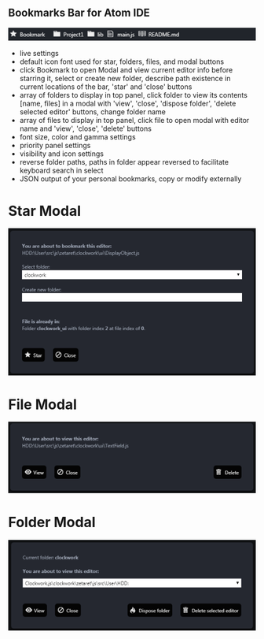 ## Bookmarks Bar for Atom IDE
[![Bookmarks Bar for Atom IDE](https://raw.githubusercontent.com/ZetaRet/atom.io-packages/master/images/bookmarks-bar-example.png)](https://atom.io/packages/bookmarks-bar)
- live settings  
- default icon font used for star, folders, files, and modal buttons  
- click Bookmark to open Modal and view current editor info before starring it, select or create new folder, describe path existence in current locations of the bar, 'star' and 'close' buttons  
- array of folders to display in top panel, click folder to view its contents [name, files] in a modal with 'view', 'close', 'dispose folder', 'delete selected editor' buttons, change folder name  
- array of files to display in top panel, click file to open modal with editor name and 'view', 'close', 'delete' buttons  
- font size, color and gamma settings  
- priority panel settings  
- visibility and icon settings  
- reverse folder paths, paths in folder appear reversed to facilitate keyboard search in select  
- JSON output of your personal bookmarks, copy or modify externally  

# Star Modal
[![Star Modal in Bookmarks Bar Atom IDE](https://raw.githubusercontent.com/ZetaRet/atom.io-packages/master/images/bookmarks-bar-star-modal-2.png)](https://atom.io/packages/bookmarks-bar)

# File Modal
[![File Modal in Bookmarks Bar Atom IDE](https://raw.githubusercontent.com/ZetaRet/atom.io-packages/master/images/bookmarks-bar-file-modal-2.png)](https://atom.io/packages/bookmarks-bar)

# Folder Modal
[![Folder Modal in Bookmarks Bar Atom IDE](https://raw.githubusercontent.com/ZetaRet/atom.io-packages/master/images/bookmarks-bar-folder-modal-2.png)](https://atom.io/packages/bookmarks-bar)
